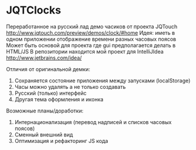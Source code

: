 JQTClocks
=========
Переработанное на русский лад демо часиков от проекта JQTouch http://www.jqtouch.com/preview/demos/clock/#home
Идея: иметь в одном приложении отображение времени разных часовых поясов
Может быть основой для проекта где gui предполагается делать в HTML/JS
В репозитории находится мой проект для IntelliJIdea http://www.jetbrains.com/idea/

Отличия от оригинальной демки:
1) Сохраняется состояние приложения между запусками (localStorage)
2) Часы можно удалять а не только создавать
3) Русский (только) интерфейс
4) Другая тема оформления и иконка

Возможные планы/доработки:
1) Интернационализация (перевод надписей и списков часовых поясов)
2) Сменный внешний вид
3) Оптимизация и рефакторинг JS кода
